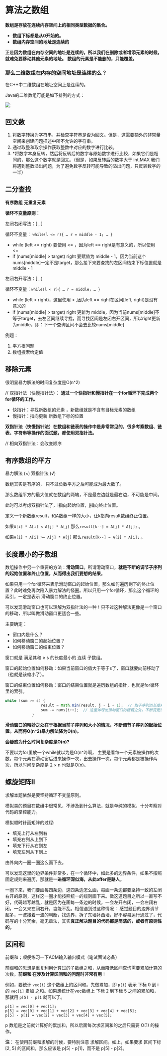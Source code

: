 # 算法之数组

**数组是存放在连续内存空间上的相同类型数据的集合。**

- **数组下标都是从0开始的。**
- **数组内存空间的地址是连续的**

正是**因为数组在内存空间的地址是连续的，所以我们在删除或者增添元素的时候，就难免要移动其他元素的地址。** **数组的元素是不能删的，只能覆盖。**

### 那么二维数组在内存的空间地址是连续的么？

在C++中二维数组在地址空间上是连续的。

Java的二维数组可能是如下排列的方式：

![](D:\.StudyWork\CodeBase\笔记\数据结构与算法\图片\Java二维数组排列.png)

## 回文数

1. 将数字转换为字符串，并检查字符串是否为回文。但是，这需要额外的非常量空间来创建问题描述中所不允许的字符串。
2. 通过取整和取余操作获取整数中对应的数字进行比较。
3. *将数字本身反转，然后将反转后的数字与原始数字进行比较，如果它们是相同的，那么这个数字就是回文。（但是，如果反转后的数字大于 int.MAX 我们将遇到整数溢出问题，为了避免数字反转可能导致的溢出问题，只反转数字的一半）

## 二分查找

**有序数组** **无重复元素**

**循环不变量原则：**

左闭右闭写法：[ , ]

循环不变量： `while(l <= r){ … r = middle - 1; … }`

- while (left <= right) 要使用 <= ，因为left == right是有意义的，所以使用 <=
- if (nums[middle] > target) right 要赋值为 middle - 1，因为当前这个nums[middle]一定不是target，那么接下来要查找的左区间结束下标位置就是 middle - 1

左闭右开写法：[ , )

循环不变量：`while(l < r){ … r = middle; … }`

- while (left < right)，这里使用 < ,因为left == right在区间[left, right)是没有意义的
- if (nums[middle] > target) right 更新为 middle，因为当前nums[middle]不等于target，去左区间继续寻找，而寻找区间是左闭右开区间，所以right更新为middle，即：下一个查询区间不会去比较nums[middle]

例题：

1. 平方根问题
2. 数组搜索给定值

## 移除元素

很明显暴力解法的时间复杂度是O(n^2)

// 双指针法（快慢指针法）： **通过一个快指针和慢指针在一个for循环下完成两个for循环的工作。**

- 快指针：寻找新数组的元素 ，新数组就是不含有目标元素的数组
- 慢指针：指向更新 新数组下标的位置

**双指针法（快慢指针法）在数组和链表的操作中是非常常见的，很多考察数组、链表、字符串等操作的面试题，都使用双指针法。**

// 相向双指针法：会改变顺序

## 有序数组的平方

暴力解法 (×)  双指针法 (√)

数组其实是有序的， 只不过负数平方之后可能成为最大数了。

那么数组平方的最大值就在数组的两端，不是最左边就是最右边，不可能是中间。

此时可以考虑双指针法了，i指向起始位置，j指向终止位置。

定义一个新数组result，和A数组一样的大小，让k指向result数组终止位置。

如果`A[i] * A[i] < A[j] * A[j]` 那么`result[k--] = A[j] * A[j];` 。

如果`A[i] * A[i] >= A[j] * A[j]` 那么`result[k--] = A[i] * A[i];` 。

## 长度最小的子数组

数组操作中另一个重要的方法：**滑动窗口**。所谓滑动窗口，**就是不断的调节子序列的起始位置和终止位置，从而得出我们要想的结果**。

如果只用一个for循环来表示滑动窗口的起始位置，那么如何遍历剩下的终止位置？此时难免再次陷入暴力解法的怪圈。所以只用一个for循环，那么这个循环的索引，一定是表示 滑动窗口的终止位置。

可以发现滑动窗口也可以理解为双指针法的一种！只不过这种解法更像是一个窗口的移动，所以叫做滑动窗口更适合一些。

主要确定：

- 窗口内是什么？
- 如何移动窗口的起始位置？
- 如何移动窗口的结束位置？

窗口就是 满足其和 ≥ s 的长度最小的 连续 子数组。

窗口的起始位置如何移动：如果当前窗口的值大于等于s了，窗口就要向前移动了（也就是该缩小了）。

窗口的结束位置如何移动：窗口的结束位置就是遍历数组的指针，也就是for循环里的索引。

```java
while (sum >= s) {
                result = Math.min(result, j - i + 1);  // 取子序列的长度并比较
                sum -= nums[i++];  // 这里体现出滑动窗口的精髓之处，不断变更i（子序列的起始位置）
            }
```

**滑动窗口的精妙之处在于根据当前子序列和大小的情况，不断调节子序列的起始位置。从而将O(n^2)暴力解法降为O(n)。**

**会疑惑为什么时间复杂度是O(n)?**  

不要以为for里放一个while就以为是O(n^2)啊， 主要是看每一个元素被操作的次数，每个元素在滑动窗后进来操作一次，出去操作一次，每个元素都是被操作两次，所以时间复杂度是 2 × n 也就是O(n)。

## 螺旋矩阵II

求解本题依然是要坚持循环不变量原则。

模拟类的题目在数组中很常见，不涉及到什么算法，就是单纯的模拟，十分考察对代码的掌控能力。

模拟顺时针画矩阵的过程:

- 填充上行从左到右
- 填充右列从上到下
- 填充下行从右到左
- 填充左列从下到上

由外向内一圈一圈这么画下去。

可以发现这里的边界条件非常多，在一个循环中，如此多的边界条件，如果不按照固定规则来遍历，那就是**一进循环深似海，从此offer是路人**。

一圈下来，我们要画每四条边，这四条边怎么画，每画一条边都要坚持一致的左闭右开的原则，这样这一圈才能按照统一的规则画下来。做这道题目之所以一直写不好，代码越写越乱，就是因为在画每一条边的时候，一会左开右闭，一会左闭右闭，一会又来左闭右开，岂能不乱。相信遇到过这种情况： 感觉题目的边界调节超多，一波接着一波的判断，找边界，拆了东墙补西墙，好不容易运行通过了，代码写的十分冗余，毫无章法，其实**真正解决题目的代码都是简洁的，或者有原则性的。**

## 区间和

前缀和；顺便练习一下ACM输入输出模式（笔试面试必备）

前缀和的思想是重复利用计算过的子数组之和，从而降低区间查询需要累加计算的次数。**前缀和 在涉及计算区间和的问题时非常有用**！

例如，要统计 `vec[i]` 这个数组上的区间和。先做累加，即 `p[i]` 表示 下标 0 到 i 的 `vec[i]` 累加 之和。如果想统计在vec数组上 下标 2 到下标 5 之间的累加和，那就用 `p[5] - p[1` 就可以了。

```
p[1] = vec[0] + vec[1];
p[5] = vec[0] + vec[1] + vec[2] + vec[3] + vec[4] + vec[5];
p[5] - p[1] = vec[2] + vec[3] + vec[4] + vec[5];
```

p 数组是之前就计算好的累加和，所以后面每次求区间和的之后只需要 O(1) 的操作。

**注**： 在使用前缀和求解的时候，要特别注意 求解区间。如上，如果要求 区间下标 [2, 5] 的区间和，那么应该是 p[5] - p[1]，而不是 p[5] - p[2]。
